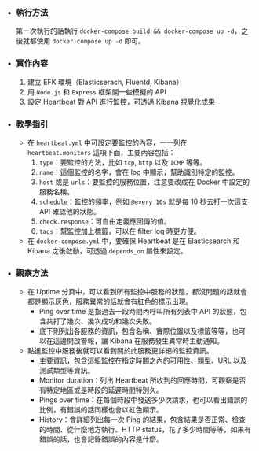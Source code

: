 * ### 執行方法
    第一次執行的話執行 `docker-compose build && docker-compose up -d`，之後就都使用 `docker-compose up -d` 即可。
* ### 實作內容
    1. 建立 EFK 環境（Elasticserach, Fluentd, Kibana）
    2. 用 `Node.js` 和 `Express` 框架開一些模擬的 API
    3. 設定 Heartbeat 對 API 進行監控，可透過 Kibana 視覺化成果

* ### 教學指引
    * 在 `heartbeat.yml` 中可設定要監控的內容，一一列在 `heartbeat.monitors` 這項下面，主要內容包括：
        1. `type`：要監控的方法，比如 `tcp`, `http` 以及 `ICMP` 等等。
        2. `name`：這個監控的名字，會在 log 中顯示，幫助識別特定的監控。
        3. `host` 或是 `urls`：要監控的服務位置，注意要改成在 Docker 中設定的服務名稱。
        4. `schedule`：監控的頻率，例如 `@every 10s` 就是每 10 秒去打一次這支 API 確認他的狀態。
        5. `check.response`：可自由定義應回傳的值。
        6. `tags`：幫監控加上標籤，可以在 filter log 時更方便。
    * 在 `docker-compose.yml` 中，要確保 Heartbeat 是在 Elasticsearch 和 Kibana 之後啟動，可透過 `depends_on` 屬性來設定。
* ### 觀察方法
    * 在 Uptime 分頁中，可以看到所有監控中服務的狀態，都沒問題的話就會都是顯示灰色，服務異常的話就會有紅色的標示出現。
        * Ping over time 是指過去一段時間內呼叫所有列表中 API 的狀態，包含共打了幾次、幾次成功和幾次失敗。
        * 底下則列出各服務的資訊，包含名稱、實際位置以及標籤等等，也可以在這邊開啟警報，讓 Kibana 在服務發生異常時主動通知。
    * 點進監控中服務後就可以看到關於此服務更詳細的監控資訊。
        * 主要資訊，包含這組監控在指定時間之內的可用性、類型、URL 以及測試類型等資訊。
        * Monitor duration：列出 Heartbeat 所收到的回應時間，可觀察是否有特定地區或是時段的延遲時間特別久。
        * Pings over time：在每個時段中發送多少次請求，也可以看出錯誤的比例，有錯誤的話同樣也會以紅色顯示。
        * History：會詳細列出每一次 Ping 的結果，包含結果是否正常、檢查的時間、從什麼地方執行、HTTP status，花了多少時間等等，如果有錯誤的話，也會記錄錯誤的內容是什麼。

